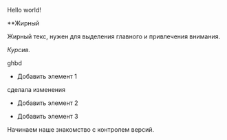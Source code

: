 Hello world!

**Жирный

Жирный текс, нужен для выделения главного и привлечения внимания.

*Курсив.*

ghbd

* Добавить элемент 1

сделала изменения


* Добавить элемент 2

* Добавить элемент 3

Начинаем наше знакомство с контролем версий.
